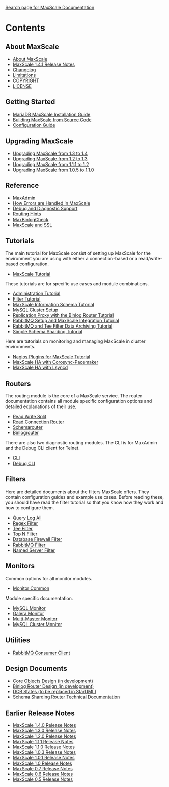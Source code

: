 
[Search page for MaxScale Documentation](http://mariadb-corporation.github.io/MaxScale/Search/)

# Contents

## About MaxScale

 - [About MaxScale](About/About-MaxScale.md)
 - [MaxScale 1.4.1 Release Notes](Release-Notes/MaxScale-1.4.1-Release-Notes.md)
 - [Changelog](Changelog.md)
 - [Limitations](About/Limitations.md)
 - [COPYRIGHT](About/COPYRIGHT.md)
 - [LICENSE](About/LICENSE.md)

## Getting Started

 - [MariaDB MaxScale Installation Guide](Getting-Started/MariaDB-MaxScale-Installation-Guide.md)
 - [Building MaxScale from Source Code](Getting-Started/Building-MaxScale-from-Source-Code.md)
 - [Configuration Guide](Getting-Started/Configuration-Guide.md)

## Upgrading MaxScale

- [Upgrading MaxScale from 1.3 to 1.4](Upgrading/Upgrading-To-MaxScale-1.4.md)
- [Upgrading MaxScale from 1.2 to 1.3](Upgrading/Upgrading-To-MaxScale-1.3.md)
- [Upgrading MaxScale from 1.1.1 to 1.2](Upgrading/Upgrading-To-MaxScale-1.2.md)
- [Upgrading MaxScale from 1.0.5 to 1.1.0](Upgrading/Upgrading-To-MaxScale-1.1.0.md)

## Reference

 - [MaxAdmin](Reference/MaxAdmin.md)
 - [How Errors are Handled in MaxScale](Reference/How-errors-are-handled-in-MaxScale.md)
 - [Debug and Diagnostic Support](Reference/Debug-And-Diagnostic-Support.md)
 - [Routing Hints](Reference/Hint-Syntax.md)
 - [MaxBinlogCheck](Reference/MaxBinlogCheck.md)
 - [MaxScale and SSL](Reference/MaxScale-and-SSL.md)

## Tutorials

The main tutorial for MaxScale consist of setting up MaxScale for the environment you are using with either a connection-based or a read/write-based configuration.

 - [MaxScale Tutorial](Tutorials/MaxScale-Tutorial.md)

These tutorials are for specific use cases and module combinations.

 - [Administration Tutorial](Tutorials/Administration-Tutorial.md)
 - [Filter Tutorial](Tutorials/Filter-Tutorial.md)
 - [MaxScale Information Schema Tutorial](Tutorials/MaxScale-Information-Schema.md)
 - [MySQL Cluster Setup](Tutorials/MySQL-Cluster-Setup.md)
 - [Replication Proxy with the Binlog Router Tutorial](Tutorials/Replication-Proxy-Binlog-Router-Tutorial.md)
 - [RabbitMQ Setup and MaxScale Integration Tutorial](Tutorials/RabbitMQ-Setup-And-MaxScale-Integration.md)
 - [RabbitMQ and Tee Filter Data Archiving Tutorial](Tutorials/RabbitMQ-And-Tee-Archiving.md)
 - [Simple Schema Sharding Tutorial](Tutorials/Simple-Sharding-Tutorial.md)

Here are tutorials on monitoring and managing MaxScale in cluster environments.

 - [Nagios Plugins for MaxScale Tutorial](Tutorials/Nagios-Plugins.md)
 - [MaxScale HA with Corosync-Pacemaker](Tutorials/MaxScale-HA-with-Corosync-Pacemaker.md)
 - [MaxScale HA with Lsyncd](Tutorials/MaxScale-HA-with-lsyncd.md)

## Routers

The routing module is the core of a MaxScale service. The router documentation
contains all module specific configuration options and detailed explanations
of their use.

 - [Read Write Split](Routers/ReadWriteSplit.md)
 - [Read Connection Router](Routers/ReadConnRoute.md)
 - [Schemarouter](Routers/SchemaRouter.md)
 - [Binlogrouter](Routers/Binlogrouter.md)

There are also two diagnostic routing modules. The CLI is for MaxAdmin and
the Debug CLI client for Telnet.

 - [CLI](Routers/CLI.md)
 - [Debug CLI](Routers/Debug-CLI.md)

## Filters

Here are detailed documents about the filters MaxScale offers. They contain configuration guides and example use cases. Before reading these, you should have read the filter tutorial so that you know how they work and how to configure them.

 - [Query Log All](Filters/Query-Log-All-Filter.md)
 - [Regex Filter](Filters/Regex-Filter.md)
 - [Tee Filter](Filters/Tee-Filter.md)
 - [Top N Filter](Filters/Top-N-Filter.md)
 - [Database Firewall Filter](Filters/Database-Firewall-Filter.md)
 - [RabbitMQ Filter](Filters/RabbitMQ-Filter.md)
 - [Named Server Filter](Filters/Named-Server-Filter.md)

## Monitors

Common options for all monitor modules.

 - [Monitor Common](Monitors/Monitor-Common.md)

Module specific documentation.

 - [MySQL Monitor](Monitors/MySQL-Monitor.md)
 - [Galera Monitor](Monitors/Galera-Monitor.md)
 - [Multi-Master Monitor](Monitors/MM-Monitor.md)
 - [MySQL Cluster Monitor](Monitors/NDB-Cluster-Monitor.md)

## Utilities

 - [RabbitMQ Consumer Client](Filters/RabbitMQ-Consumer-Client.md)

## Design Documents

 - [Core Objects Design (in development)](http://mariadb-corporation.github.io/MaxScale/Design-Documents/core-objects-html-docs)
 - [Binlog Router Design (in development)](http://mariadb-corporation.github.io/MaxScale/Design-Documents/binlog-router-html-docs)
 - [DCB States (to be replaced in StarUML)](Design-Documents/DCB-States.pdf)
 - [Schema Sharding Router Technical Documentation](Design-Documents/SchemaRouter-technical.md)

## Earlier Release Notes

 - [MaxScale 1.4.0 Release Notes](Release-Notes/MaxScale-1.4.0-Release-Notes.md)
 - [MaxScale 1.3.0 Release Notes](Release-Notes/MaxScale-1.3.0-Release-Notes.md)
 - [MaxScale 1.2.0 Release Notes](Release-Notes/MaxScale-1.2.0-Release-Notes.md)
 - [MaxScale 1.1.1 Release Notes](Release-Notes/MaxScale-1.1.1-Release-Notes.md)
 - [MaxScale 1.1.0 Release Notes](Release-Notes/MaxScale-1.1-Release-Notes.md)
 - [MaxScale 1.0.3 Release Notes](Release-Notes/MaxScale-1.0.3-Release-Notes.md)
 - [MaxScale 1.0.1 Release Notes](Release-Notes/MaxScale-1.0.1-Release-Notes.md)
 - [MaxScale 1.0 Release Notes](Release-Notes/MaxScale-1.0-Release-Notes.md)
 - [MaxScale 0.7 Release Notes](Release-Notes/MaxScale-0.7-Release-Notes.md)
 - [MaxScale 0.6 Release Notes](Release-Notes/MaxScale-0.6-Release-Notes.md)
 - [MaxScale 0.5 Release Notes](Release-Notes/MaxScale-0.5-Release-Notes.md)


